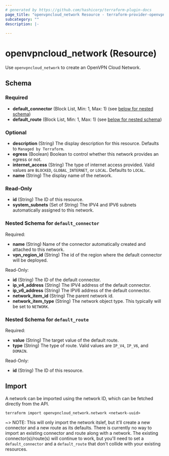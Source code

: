 ```yaml
---
# generated by https://github.com/hashicorp/terraform-plugin-docs
page_title: "openvpncloud_network Resource - terraform-provider-openvpncloud"
subcategory: ""
description: |-
  
---
```


# openvpncloud_network (Resource)

Use `openvpncloud_network` to create an OpenVPN Cloud Network.



<!-- schema generated by tfplugindocs -->
## Schema

### Required

- **default_connector** (Block List, Min: 1, Max: 1) (see [below for nested schema](#nestedblock--default_connector))
- **default_route** (Block List, Min: 1, Max: 1) (see [below for nested schema](#nestedblock--default_route))

### Optional

- **description** (String) The display description for this resource. Defaults to `Managed by Terraform`.
- **egress** (Boolean) Boolean to control whether this network provides an egress or not.
- **internet_access** (String) The type of internet access provided. Valid values are `BLOCKED`, `GLOBAL_INTERNET`, or `LOCAL`. Defaults to `LOCAL`.
- **name** (String) The display name of the network.

### Read-Only

- **id** (String) The ID of this resource.
- **system_subnets** (Set of String) The IPV4 and IPV6 subnets automatically assigned to this network.

<a id="nestedblock--default_connector"></a>
### Nested Schema for `default_connector`

Required:

- **name** (String) Name of the connector automatically created and attached to this network.
- **vpn_region_id** (String) The id of the region where the default connector will be deployed.

Read-Only:

- **id** (String) The ID of the default connector.
- **ip_v4_address** (String) The IPV4 address of the default connector.
- **ip_v6_address** (String) The IPV6 address of the default connector.
- **network_item_id** (String) The parent network id.
- **network_item_type** (String) The network object type. This typically will be set to `NETWORK`.


<a id="nestedblock--default_route"></a>
### Nested Schema for `default_route`

Required:

- **value** (String) The target value of the default route.
- **type** (String)  The type of route. Valid values are `IP_V4`, `IP_V6`, and `DOMAIN`.

Read-Only:

- **id** (String) The ID of this resource.

## Import

A network can be imported using the network ID, which can be fetched directly from the API.

```
terraform import openvpncloud_network.network <network-uuid>
```

~> NOTE: This will only import the network itslef, but it'll create a new connector and a new route as its defaults. There is currently no way to import an existing connector and route along with a network. The existing connector(s)/route(s) will continue to work, but you'll need to set a `default_connector` and a `default_route` that don't collide with your existing resources.